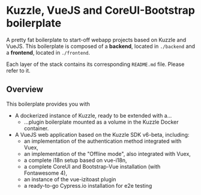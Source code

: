 # Kuzzle, VueJS and CoreUI-Bootstrap boilerplate

A pretty fat boilerplate to start-off webapp projects based on Kuzzle and VueJS.
This boilerplate is composed of a **backend**, located in `./backend` and a **frontend**, located in `./frontend`.

Each layer of the stack contains its corresponding `README.md` file. Please refer to it.

## Overview

This boilerplate provides you with

- A dockerized instance of Kuzzle, ready to be extended with a...
  - ...plugin boilerplate mounted as a volume in the Kuzzle Docker container.
- A VueJS web application based on the Kuzzle SDK v6-beta, including:
  - an implementation of the authentication method integrated with Vuex,
  - an implementation of the "Offline mode", also integrated with Vuex,
  - a complete i18n setup based on vue-i18n,
  - a complete CoreUI and Bootstrap-Vue installation (with Fontawesome 4),
  - an instance of the vue-izitoast plugin
  - a ready-to-go Cypress.io installation for e2e testing
